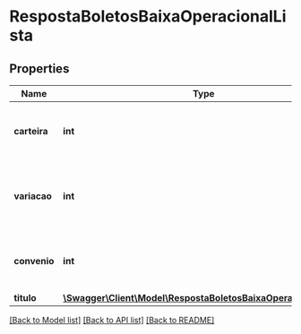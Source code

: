 # RespostaBoletosBaixaOperacionalLista

## Properties
Name | Type | Description | Notes
------------ | ------------- | ------------- | -------------
**carteira** | **int** | Número da carteira do convênio de cobrança. | [optional] 
**variacao** | **int** | Número da variação da carteira do convênio de cobrança. | [optional] 
**convenio** | **int** | Número do convênio de Cobrança do Cliente. | [optional] 
**titulo** | [**\Swagger\Client\Model\RespostaBoletosBaixaOperacionalTitulo**](RespostaBoletosBaixaOperacionalTitulo.md) |  | [optional] 

[[Back to Model list]](../../README.md#documentation-for-models) [[Back to API list]](../../README.md#documentation-for-api-endpoints) [[Back to README]](../../README.md)

